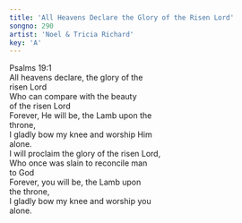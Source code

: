 ```yaml
---  
title: 'All Heavens Declare the Glory of the Risen Lord'  
songno: 290  
artist: 'Noel & Tricia Richard'
key: 'A'  
---  
```

Psalms 19:1  
All heavens declare, the glory of the  
risen Lord  
Who can compare with the beauty  
of the risen Lord  
Forever, He will be, the Lamb upon the  
throne,  
I gladly bow my knee and worship Him  
alone.  
I will proclaim the glory of the risen Lord,  
Who once was slain to reconcile man  
to God  
Forever, you will be, the Lamb upon  
the throne,  
I gladly bow my knee and worship you  
alone.  
